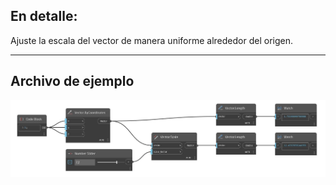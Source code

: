 <!--- Autodesk.DesignScript.Geometry.Vector.Scale(scale_factor) --->
<!--- UNW3BJQZLUPQBNSPIOZP5QAFHL3GMBHAQBSV4IPTCMKOFUPI42NA --->
## En detalle:
Ajuste la escala del vector de manera uniforme alrededor del origen.
___
## Archivo de ejemplo

![Scale (scale_factor)](./UNW3BJQZLUPQBNSPIOZP5QAFHL3GMBHAQBSV4IPTCMKOFUPI42NA_img.jpg)


